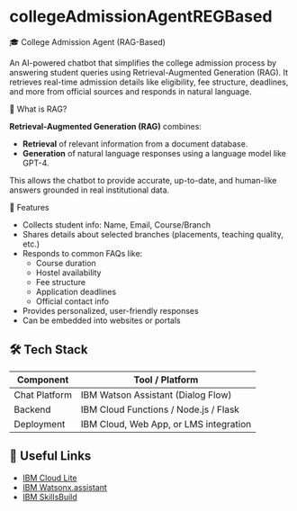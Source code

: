# collegeAdmissionAgentREGBased
🎓 College Admission Agent (RAG-Based)

An AI-powered chatbot that simplifies the college admission process by answering student queries using Retrieval-Augmented Generation (RAG). It retrieves real-time admission details like eligibility, fee structure, deadlines, and more from official sources and responds in natural language.

🧠 What is RAG?

**Retrieval-Augmented Generation (RAG)** combines:
- **Retrieval** of relevant information from a document database.
- **Generation** of natural language responses using a language model like GPT-4.

This allows the chatbot to provide accurate, up-to-date, and human-like answers grounded in real institutional data.

🚀 Features

- Collects student info: Name, Email, Course/Branch
- Shares details about selected branches (placements, teaching quality, etc.)
- Responds to common FAQs like:
  - Course duration
  - Hostel availability
  - Fee structure
  - Application deadlines
  - Official contact info
- Provides personalized, user-friendly responses
- Can be embedded into websites or portals


## 🛠️ Tech Stack

| Component        | Tool / Platform                     |
|------------------|--------------------------------------|
| Chat Platform    | IBM Watson Assistant (Dialog Flow)   |
| Backend  | IBM Cloud Functions / Node.js / Flask |
| Deployment       | IBM Cloud, Web App, or LMS integration |

## 🔗 Useful Links

- [IBM Cloud Lite](https://cloud.ibm.com/registration)
- [IBM Watsonx.assistant](https://cloud.ibm.com/catalog/services/watsonx-assistant)
- [IBM SkillsBuild](https://skillsbuild.org)

